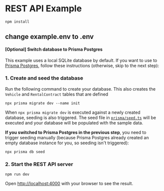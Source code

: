 # REST API Example
```
npm install
```
## change example.env to .env

#### [Optional] Switch database to Prisma Postgres

This example uses a local SQLite database by default. If you want to use to [Prisma Postgres](https://prisma.io/postgres), follow these instructions (otherwise, skip to the next step):



### 1. Create and seed the database

Run the following command to create your database. This also creates the `Vehicle` and `RentalContract` tables that are defined
```
npx prisma migrate dev --name init
```

When `npx prisma migrate dev` is executed against a newly created database, seeding is also triggered. The seed file in [`prisma/seed.ts`](./prisma/seed.ts) will be executed and your database will be populated with the sample data.

**If you switched to Prisma Postgres in the previous step**, you need to trigger seeding manually (because Prisma Postgres already created an empty database instance for you, so seeding isn't triggered):

```
npx prisma db seed
```


### 2. Start the REST API server

```
npm run dev
```

Open [http://localhost:4000](http://localhost:4000) with your browser to see the result.

